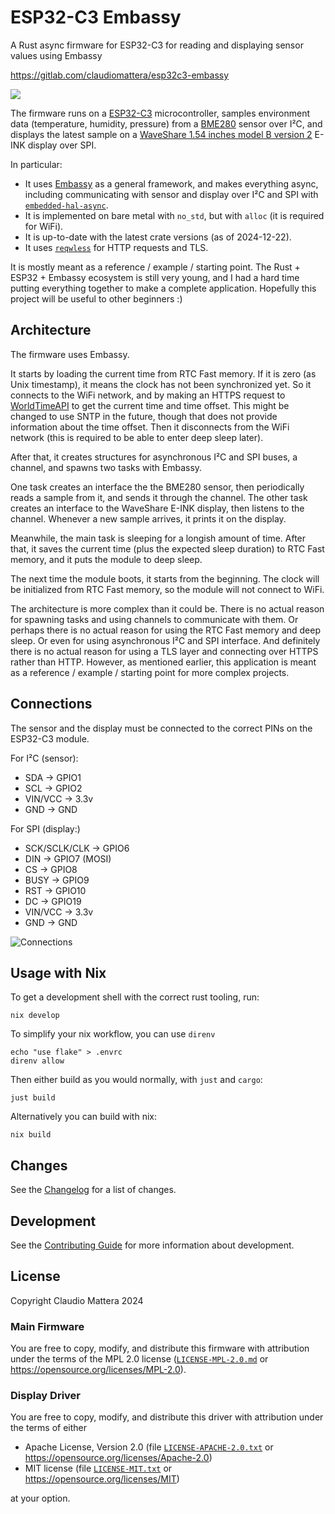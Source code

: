 ESP32-C3 Embassy
====

A Rust async firmware for ESP32-C3 for reading and displaying sensor values using Embassy

<https://gitlab.com/claudiomattera/esp32c3-embassy>

[![](./display-th.jpg)](./display.jpg)


The firmware runs on a [ESP32-C3] microcontroller, samples environment data (temperature, humidity, pressure) from a [BME280] sensor over I²C, and displays the latest sample on a [WaveShare 1.54 inches model B version 2] E-INK display over SPI.

[ESP32-C3]: https://www.espressif.com/en/products/socs/esp32-c3
[BME280]: https://www.bosch-sensortec.com/products/environmental-sensors/humidity-sensors-bme280/
[WaveShare 1.54 inches model B version 2]: https://www.waveshare.com/product/1.54inch-e-paper-module-b.htm


In particular:

* It uses [Embassy][embassy] as a general framework, and makes everything async, including communicating with sensor and display over I²C and SPI with [`embedded-hal-async`][embedded-hal-async].
* It is implemented on bare metal with `no_std`, but with `alloc` (it is required for WiFi).
* It is up-to-date with the latest crate versions (as of 2024-12-22).
* It uses [`reqwless`][reqwless] for HTTP requests and TLS.

It is mostly meant as a reference / example / starting point.
The Rust + ESP32 + Embassy ecosystem is still very young, and I had a hard time putting everything together to make a complete application.
Hopefully this project will be useful to other beginners :)


[embassy]: https://embassy.dev/
[embedded-hal-async]: https://crates.io/crates/embedded-hal-async
[reqwless]: https://crates.io/crates/reqwless


Architecture
----

The firmware uses Embassy.

It starts by loading the current time from RTC Fast memory.
If it is zero (as Unix timestamp), it means the clock has not been synchronized yet.
So it connects to the WiFi network, and by making an HTTPS request to [WorldTimeAPI] to get the current time and time offset.
This might be changed to use SNTP in the future, though that does not provide information about the time offset.
Then it disconnects from the WiFi network (this is required to be able to enter deep sleep later).

After that, it creates structures for asynchronous I²C and SPI buses, a channel, and spawns two tasks with Embassy.

One task creates an interface the the BME280 sensor, then periodically reads a sample from it, and sends it through the channel.
The other task creates an interface to the WaveShare E-INK display, then listens to the channel.
Whenever a new sample arrives, it prints it on the display.

Meanwhile, the main task is sleeping for a longish amount of time.
After that, it saves the current time (plus the expected sleep duration) to RTC Fast memory, and it puts the module to deep sleep.

The next time the module boots, it starts from the beginning.
The clock will be initialized from RTC Fast memory, so the module will not connect to WiFi.

The architecture is more complex than it could be.
There is no actual reason for spawning tasks and using channels to communicate with them.
Or perhaps there is no actual reason for using the RTC Fast memory and deep sleep.
Or even for using asynchronous I²C and SPI interface.
And definitely there is no actual reason for using a TLS layer and connecting over HTTPS rather than HTTP.
However, as mentioned earlier, this application is meant as a reference / example / starting point for more complex projects.

[WorldTimeAPI]: https://worldtimeapi.org/


Connections
----

The sensor and the display must be connected to the correct PINs on the ESP32-C3 module.

For I²C (sensor):

* SDA -> GPIO1
* SCL -> GPIO2
* VIN/VCC -> 3.3v
* GND -> GND

For SPI (display:)

* SCK/SCLK/CLK -> GPIO6
* DIN -> GPIO7 (MOSI)
* CS -> GPIO8
* BUSY -> GPIO9
* RST -> GPIO10
* DC -> GPIO19
* VIN/VCC -> 3.3v
* GND -> GND

![Connections](./sketch/sketch.png)


Usage with Nix
----

To get a development shell with the correct rust tooling, run:

~~~~shell
nix develop
~~~~

To simplify your nix workflow, you can use `direnv`

~~~~shell
echo "use flake" > .envrc
direnv allow
~~~~

Then either build as you would normally, with `just` and `cargo`:

~~~~shell
just build
~~~~

Alternatively you can build with nix:

~~~~shell
nix build
~~~~


Changes
----

See the [Changelog](./CHANGELOG.md) for a list of changes.


Development
----

See the [Contributing Guide](./CONTRIBUTING.md) for more information about development.


License
----

Copyright Claudio Mattera 2024

### Main Firmware

You are free to copy, modify, and distribute this firmware with attribution under the terms of the MPL 2.0 license ([`LICENSE-MPL-2.0.md`](./LICENSE-MPL-2.0.md) or <https://opensource.org/licenses/MPL-2.0>).


### Display Driver

You are free to copy, modify, and distribute this driver with attribution under the terms of either

*   Apache License, Version 2.0
    (file [`LICENSE-APACHE-2.0.txt`](./LICENSE-APACHE-2.0.txt) or <https://opensource.org/licenses/Apache-2.0>)
*   MIT license
    (file [`LICENSE-MIT.txt`](./LICENSE-MIT.txt) or <https://opensource.org/licenses/MIT>)

at your option.
